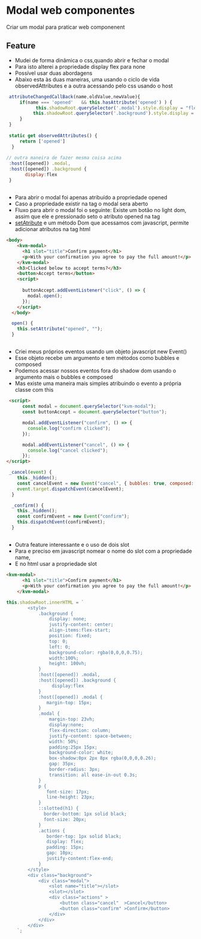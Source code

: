 # Modal web componentes
Criar um modal para praticar web componenent


## Feature
- Mudei de forma dinâmica o css,quando abrir e fechar o modal
- Para isto alterei a propriedade display flex para none
- Possível usar duas abordagens
- Abaixo esta às duas maneiras, uma usando o ciclo de vida observedAttributes e a outra acessando pelo css usando o host


 ``` javascript
  attributeChangedCallBack(name,oldValue,newValue){
      if(name === 'opened'   && this.hasAttribute('opened') ) {
            this.shadowRoot.querySelector('.modal').style.display = "flex"
           this.shadowRoot.querySelector('.background').style.display = "flex"
      }
  }
  
  static get observedAttributes() {
      return ['opened']
   }
   
 // outra maneira de fazer mesma coisa acima
  :host([opened]) .modal,
  :host([opened]) .background {
        display:flex
  }
 
 ```
 
 ## 
- Para abrir o modal foi apenas atribuído a propriedade opened 
- Caso a propriedade existir na tag o modal sera aberto <kvm-modal opened> </kvm-modal>
- Fluxo para abrir o modal foi o seguinte: Existe um botão no light dom, assim que ele e pressionado seto o atributo opened na tag
- [setAtribute](https://developer.mozilla.org/en-US/docs/Web/API/Element/setAttribute) e um método Dom que acessamos com javascript, permite adicionar atributos na tag html


```html
<body>
    <kvm-modal>
      <h1 slot="title">Confirm payment</h1>
      <p>With your confirmation you agree to pay the full amount!</p>
    </kvm-modal>
    <h3>Clicked below to accept terms?</h3>
    <button>Accept terms</button>
    <script>
      
      buttonAccept.addEventListener("click", () => {
        modal.open();
      });
    </script>
  </body>

```

``` js
  open() {
    this.setAttribute("opened", "");
  }


```

##

- Criei meus próprios eventos usando um objeto javascript new Event()
- Esse objeto recebe um argumento e tem métodos como bubbles e composed
- Podemos acessar nossos eventos fora do shadow dom usando o argumento mais o bubbles e composed
- Mas existe uma maneira mais simples atribuindo o evento a própria classe com this

```html
 <script>
      const modal = document.querySelector("kvm-modal");
      const buttonAccept = document.querySelector("button");

      modal.addEventListener("confirm", () => {
        console.log("confirm clicked");
      });

      modal.addEventListener("cancel", () => {
        console.log("cancel clicked");
      });
</script>


```

``` js
 _cancel(event) {
    this._hidden();
    const cancelEvent = new Event("cancel", { bubbles: true, composed: true });
    event.target.dispatchEvent(cancelEvent);
  }

  _confirm() {
    this._hidden();
    const confirmEvent = new Event("confirm");
    this.dispatchEvent(confirmEvent);
  }


```

##
- Outra feature interessante e o uso de dois slot
- Para  e preciso em javascript nomear o nome do slot com a propriedade name, <slot name="alguma coisa"></slot>
- E no html usar a propriedade slot


``` html
<kvm-modal>
      <h1 slot="title">Confirm payment</h1>
      <p>With your confirmation you agree to pay the full amount!</p>
    </kvm-modal>

```

```js
this.shadowRoot.innerHTML = `
        <style>
            .background {
                display: none;
                justify-content: center;
                align-items:flex-start;
                position: fixed;
                top: 0;
                left: 0;
                background-color: rgba(0,0,0,0.75);
                width:100%;
                height: 100vh;
            }
            :host([opened]) .modal,
            :host([opened]) .background {
                 display:flex
            }
            :host([opened]) .modal {
               margin-top: 15px;
            }
            .modal {
                margin-top: 23vh;
                display:none;
                flex-direction: column;
                justify-content: space-between;
                width: 50%;
                padding:25px 15px;
                background-color: white;
                box-shadow:0px 2px 8px rgba(0,0,0,0.26);
                gap: 35px;
                border-radius: 3px;
                transition: all ease-in-out 0.3s;
            }
            p {
               font-size: 17px;
               line-height: 23px;
            }
            ::slotted(h1) {
              border-bottom: 1px solid black;
              font-size: 20px;
            }
            .actions {
               border-top: 1px solid black;
               display: flex;
               padding: 15px;
               gap: 10px;
               justify-content:flex-end;
            }
        </style>
        <div class="background">
            <div class="modal">
                <slot name="title"></slot>
                <slot></slot>
                <div class="actions" >
                    <button class="cancel"  >Cancel</button>
                    <button class="confirm" >Confirm</button>
                </div>
            </div>
        </div>
    `;
```







